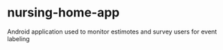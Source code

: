 # nursing-home-app
Android application used to monitor estimotes and survey users for event labeling
